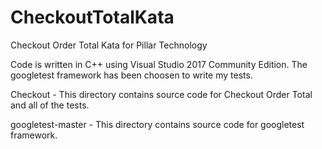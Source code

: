 # CheckoutTotalKata
Checkout Order Total Kata for Pillar Technology

Code is written in C++ using Visual Studio 2017 Community Edition. The googletest framework has been choosen to write my tests.

Checkout - This directory contains source code for Checkout Order Total and all of the tests.
 
googletest-master - This directory contains source code for googletest framework.
